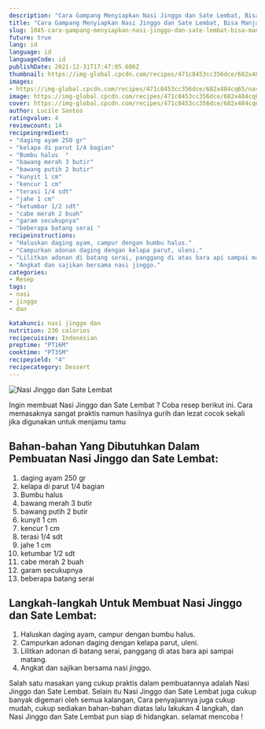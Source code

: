 ```yaml
---
description: "Cara Gampang Menyiapkan Nasi Jinggo dan Sate Lembat, Bisa Manjain Lidah"
title: "Cara Gampang Menyiapkan Nasi Jinggo dan Sate Lembat, Bisa Manjain Lidah"
slug: 1045-cara-gampang-menyiapkan-nasi-jinggo-dan-sate-lembat-bisa-manjain-lidah
future: true
lang: id
language: id
languageCode: id
publishDate: 2021-12-31T17:47:05.606Z 
thumbnail: https://img-global.cpcdn.com/recipes/471c8453cc356dce/682x484cq65/nasi-jinggo-dan-sate-lembat-foto-resep-utama.png
images:
- https://img-global.cpcdn.com/recipes/471c8453cc356dce/682x484cq65/nasi-jinggo-dan-sate-lembat-foto-resep-utama.png
image: https://img-global.cpcdn.com/recipes/471c8453cc356dce/682x484cq65/nasi-jinggo-dan-sate-lembat-foto-resep-utama.png
cover: https://img-global.cpcdn.com/recipes/471c8453cc356dce/682x484cq65/nasi-jinggo-dan-sate-lembat-foto-resep-utama.png
author: Lucile Santos
ratingvalue: 4
reviewcount: 14
recipeingredient:
- "daging ayam 250 gr"
- "kelapa di parut 1/4 bagian"
- "Bumbu halus  "
- "bawang merah 3 butir"
- "bawang putih 2 butir"
- "kunyit 1 cm"
- "kencur 1 cm"
- "terasi 1/4 sdt"
- "jahe 1 cm"
- "ketumbar 1/2 sdt"
- "cabe merah 2 buah"
- "garam secukupnya"
- "beberapa batang serai "
recipeinstructions:
- "Haluskan daging ayam, campur dengan bumbu halus."
- "Campurkan adonan daging dengan kelapa parut, uleni."
- "Lilitkan adonan di batang serai, panggang di atas bara api sampai matang."
- "Angkat dan sajikan bersama nasi jinggo."
categories:
- Resep
tags:
- nasi
- jinggo
- dan

katakunci: nasi jinggo dan 
nutrition: 230 calories
recipecuisine: Indonesian
preptime: "PT16M"
cooktime: "PT35M"
recipeyield: "4"
recipecategory: Dessert
---
```



![Nasi Jinggo dan Sate Lembat](https://img-global.cpcdn.com/recipes/471c8453cc356dce/682x484cq65/nasi-jinggo-dan-sate-lembat-foto-resep-utama.png)

Ingin membuat Nasi Jinggo dan Sate Lembat ? Coba resep berikut ini. Cara memasaknya sangat praktis namun hasilnya gurih dan lezat cocok sekali jika digunakan untuk menjamu tamu

<!--inarticleads1-->

## Bahan-bahan Yang Dibutuhkan Dalam Pembuatan Nasi Jinggo dan Sate Lembat:

1. daging ayam 250 gr
1. kelapa di parut 1/4 bagian
1. Bumbu halus  
1. bawang merah 3 butir
1. bawang putih 2 butir
1. kunyit 1 cm
1. kencur 1 cm
1. terasi 1/4 sdt
1. jahe 1 cm
1. ketumbar 1/2 sdt
1. cabe merah 2 buah
1. garam secukupnya
1. beberapa batang serai 



<!--inarticleads2-->

## Langkah-langkah Untuk Membuat Nasi Jinggo dan Sate Lembat:

1. Haluskan daging ayam, campur dengan bumbu halus.
1. Campurkan adonan daging dengan kelapa parut, uleni.
1. Lilitkan adonan di batang serai, panggang di atas bara api sampai matang.
1. Angkat dan sajikan bersama nasi jinggo.




Salah satu masakan yang cukup praktis dalam pembuatannya adalah  Nasi Jinggo dan Sate Lembat. Selain itu  Nasi Jinggo dan Sate Lembat  juga cukup banyak digemari oleh semua kalangan, Cara penyajiannya juga cukup mudah, cukup sediakan bahan-bahan diatas lalu lakukan 4 langkah, dan  Nasi Jinggo dan Sate Lembat  pun siap di hidangkan. selamat mencoba !
